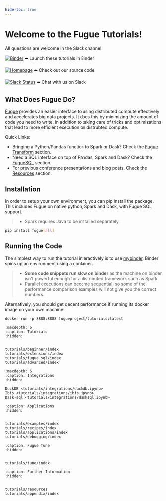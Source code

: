 ```yaml
---
hide-toc: true
---
```


# Welcome to the Fugue Tutorials!

All questions are welcome in the Slack channel.

[![Binder](https://mybinder.org/badge_logo.svg)](https://mybinder.org/v2/gh/fugue-project/tutorials/master) ⬅️  Launch these tutorials in Binder

[![Homepage](https://img.shields.io/badge/fugue-source--code-red?logo=github)](https://github.com/fugue-project/fugue) ⬅️  Check out our source code

[![Slack Status](https://img.shields.io/badge/slack-join_chat-white.svg?logo=slack&style=social)](https://join.slack.com/t/fugue-project/shared_invite/zt-jl0pcahu-KdlSOgi~fP50TZWmNxdWYQ) ⬅️  Chat with us on Slack

## What Does Fugue Do?

[Fugue](https://github.com/fugue-project/fugue) provides an easier interface to using distributed compute effectively and accelerates big data projects. It does this by minimizing the amount of code you need to write, in addition to taking care of tricks and optimizations that lead to more efficient execution on distrubted compute.

Quick Links:
* Bringing a Python/Pandas function to Spark or Dask? Check the [Fugue Transform](introduction.html#fugue-transform) section.
* Need a SQL interface on top of Pandas, Spark and Dask? Check the [FugueSQL](tutorials/fugue_sql/index.md) section.
* For previous conference presentations and blog posts, Check the [Resources](tutorials/resources.md) section.

## Installation

In order to setup your own environment, you can pip install the package. This includes Fugue on native python, Spark and Dask, with Fugue SQL support.

>- Spark requires Java to be installed separately.

```bash
pip install fugue[all]
```

## Running the Code

The simplest way to run the tutorial interactively is to use [mybinder](https://mybinder.org/v2/gh/fugue-project/tutorials/master). Binder spins up an environment using a container.

>- **Some code snippets run slow on binder** as the machine on binder isn't powerful enough for a distributed framework such as Spark.
>- Parallel executions can become sequential, so some of the performance comparison examples will not give you the correct numbers.

Alternatively, you should get decent performance if running its docker image on your own machine:

```
docker run -p 8888:8888 fugueproject/tutorials:latest
```

```{toctree}
:maxdepth: 6
:caption: Tutorials
:hidden:


tutorials/beginner/index
tutorials/extensions/index
tutorials/fugue_sql/index
tutorials/advanced/index
```

```{toctree}
:maxdepth: 6
:caption: Integrations
:hidden:

DuckDB <tutorials/integrations/duckdb.ipynb>
Ibis <tutorials/integrations/ibis.ipynb>
Dask-sql <tutorials/integrations/dasksql.ipynb>
```

```{toctree}
:caption: Applications
:hidden:


tutorials/examples/index
tutorials/recipes/index
tutorials/applications/index
tutorials/debugging/index
```

```{toctree}
:caption: Fugue Tune
:hidden:


tutorials/tune/index
```


```{toctree}
:caption: Further Information
:hidden:


tutorials/resources
tutorials/appendix/index
```
